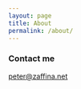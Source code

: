 ```yaml
---
layout: page
title: About
permalink: /about/
---
```


### Contact me

[peter@zaffina.net](mailto:peter@zaffina.net)
